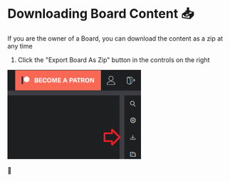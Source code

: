 # Downloading Board Content 📥

If you are the owner of a Board, you can download the content as a zip at any time

1. Click the "Export Board As Zip" button in the controls on the right

<img src="https://github.com/OliBlade/3Cols/blob/master/DocImages/ExportButton.png?raw=true" 
alt="Export Button Image" width="300" />

🎉

